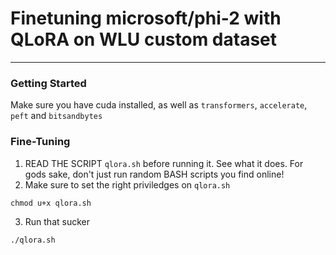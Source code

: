 # Finetuning microsoft/phi-2 with QLoRA on WLU custom dataset

---

### Getting Started

Make sure you have cuda installed, as well as `transformers`, `accelerate`, `peft` and `bitsandbytes`

### Fine-Tuning

1. READ THE SCRIPT `qlora.sh` before running it. See what it does. For gods sake, don't just run random BASH scripts you find online!
2. Make sure to set the right priviledges on `qlora.sh`
```
chmod u+x qlora.sh
```
3. Run that sucker
```
./qlora.sh
```
